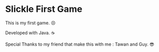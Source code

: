 # Slickle First Game 
This is my first game. 😣

Developed with Java. ☕

Special Thanks to my friend that make this with me : Tawan and Guy. 😎
